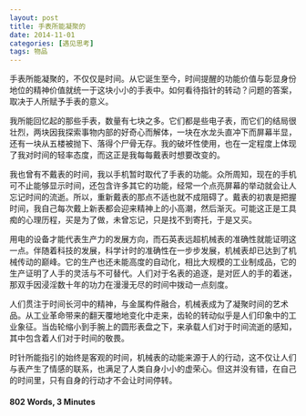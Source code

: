 ```yaml
---
layout: post
title: 手表所能凝聚的
date: 2014-11-01
categories: [遇见思考]
tags: 物品
---
```


手表所能凝聚的，不仅仅是时间。从它诞生至今，时间提醒的功能价值与彰显身份地位的精神价值就统一于这块小小的手表中。如何看待指针的转动？问题的答案，取决于人所赋予手表的意义。

我所能回忆起的那些手表，数量有七块之多。它们都是些电子表，而它们的结局很壮烈，两块因我探索事物内部的好奇心而解体，一块在水龙头直冲下而屏幕半显，还有一块从五楼被抛下、落得个尸骨无存。我的破坏性使用，也在一定程度上体现了我对时间的轻率态度，而这正是我每每戴表时想要改变的。

我也曾有不戴表的时间，我以手机暂时取代了手表的功能。众所周知，现在的手机可不止能够显示时间，还包含许多其它的功能，经常一个点亮屏幕的举动就会让人忘记时间的流逝。所以，重新戴表的那点不适也就不成阻碍了。戴表的初衷是把握时间，我自己每次戴上新表都会迎来精神上的小高潮，然后渐灭。可能这正是工具痴的心理历程，买是为了做，未曾忘记，只是找不到寄托，于是又买。

用电的设备才能代表生产力的发展方向，而石英表远超机械表的准确性就能证明这一点。伴随着科技的发展，科学计时的准确性在一步步发展，机械表却已达到了机械传动的巅峰。它的生产也还未能高度的自动化，相比大规模的工业制成品，它的生产证明了人手的灵活与不可替代。人们对于名表的追逐，是对匠人的手的着迷，那双手因浸淫数十年的功力在漫漫无尽的时间中拨动一点刻度。

人们贯注于时间长河中的精神，与金属构件融合，机械表成为了凝聚时间的艺术品。从工业革命带来的翻天覆地地变化中走来，齿轮的转动似乎是人们印象中的工业象征。当齿轮缩小到手腕上的圆形表盘之下，来承载人们对于时间流逝的感知，其中包含着人们对于时间的敬畏。

时针所能指引的始终是客观的时间，机械表的动能来源于人的行动，这不仅让人们与表产生了情感的联系，也满足了人类自身小小的虚荣心。但这并没有错，在自己的时间里，只有自身的行动才不会让时间停转。

#### 802 Words,  3 Minutes















